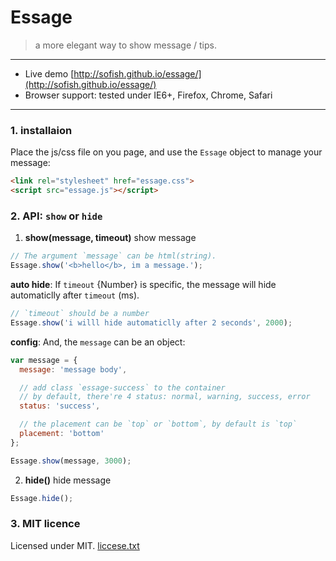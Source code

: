 #  Essage

> a more elegant way to show message / tips.

-------------------------

- Live demo [http://sofish.github.io/essage/](http://sofish.github.io/essage/)
- Browser support: tested under IE6+, Firefox, Chrome, Safari

-------------------------

### 1. installaion

Place the js/css file on you page, and use the `Essage` object to manage your message:

```html
<link rel="stylesheet" href="essage.css">
<script src="essage.js"></script>
```

### 2. API: `show` or `hide`

1. **show(message, timeout)** show message

 ```js
 // The argument `message` can be html(string).
 Essage.show('<b>hello</b>, im a message.');
 ```

 **auto hide**: If `timeout` {Number} is specific, the message will hide automaticlly after `timeout` (ms).

 ```js
 // `timeout` should be a number
 Essage.show('i willl hide automaticlly after 2 seconds', 2000);
 ```

 **config**: And, the `message` can be an object:

 ```js
 var message = {
   message: 'message body',

   // add class `essage-success` to the container
   // by default, there're 4 status: normal, warning, success, error
   status: 'success',

   // the placement can be `top` or `bottom`, by default is `top`
   placement: 'bottom'
 };

 Essage.show(message, 3000);
 ```

2. **hide()** hide message

 ```js
 Essage.hide();
 ```

### 3. MIT licence

Licensed under MIT. [liccese.txt](https://github.com/sofish/essage/blob/master/license.txt)




